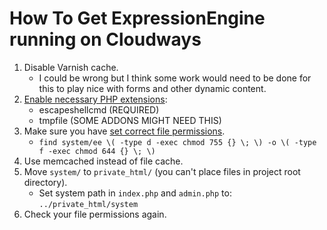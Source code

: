 # How To Get ExpressionEngine running on Cloudways

1. Disable Varnish cache.
   - I could be wrong but I think some work would need to be done for this to play nice with forms and other dynamic content.
2. [Enable necessary PHP extensions](https://support.cloudways.com/en/articles/7891624-how-to-enable-php-functions):
   - escapeshellcmd (REQUIRED)
   - tmpfile (SOME ADDONS MIGHT NEED THIS)
3. Make sure you have [set correct file permissions](https://docs.expressionengine.com/latest/installation/installation.html#3-set-file-permissions).
   - `find system/ee \( -type d -exec chmod 755 {} \; \) -o \( -type f -exec chmod 644 {} \; \)`
4. Use memcached instead of file cache.
5. Move `system/` to `private_html/` (you can't place files in project root directory).
   - Set system path in `index.php` and `admin.php` to: `../private_html/system`
6. Check your file permissions again.
